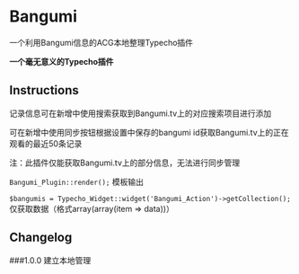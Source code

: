 Bangumi
======================

一个利用Bangumi信息的ACG本地整理Typecho插件

**一个毫无意义的Typecho插件**

Instructions
------------

记录信息可在新增中使用搜索获取到Bangumi.tv上的对应搜索项目进行添加

可在新增中使用同步按钮根据设置中保存的bangumi id获取Bangumi.tv上的正在观看的最近50条记录

注：此插件仅能获取Bangumi.tv上的部分信息，无法进行同步管理

`Bangumi_Plugin::render();` 模板输出

`$bangumis = Typecho_Widget::widget('Bangumi_Action')->getCollection();` 仅获取数据（格式array(array(item => data))）

Changelog
---------

###1.0.0
建立本地管理